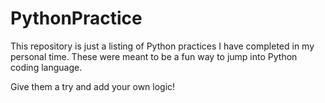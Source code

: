 # PythonPractice

This repository is just a listing of Python practices I have completed in my personal time.
These were meant to be a fun way to jump into Python coding language.

Give them a try and add your own logic!
